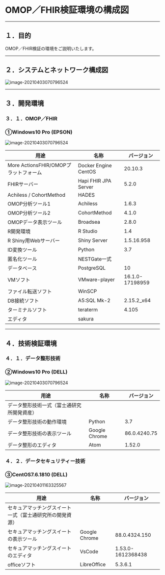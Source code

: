 # OMOP／FHIR検証環境の構成図





------

## １．目的

OMOP／FHIR検証の環境をご説明いたします。



------
## ２．システムとネットワーク構成図

![image-20210403070796524](../images/OMOP.FHIR_Verification_Environment_Diagram/image-20210403051996524.png)

------
## ３．開発環境

### ３．１．OMOP／FHIR

### ①Windows10 Pro (EPSON)

![image-20210403070796524](../images/OMOP.FHIR_Verification_Environment_Diagram/image-20210403071974329.png)

| 用途                                  | 名称                 | バージョン      |
| ------------------------------------- | -------------------- | --------------- |
| More ActionsFHIR/OMOPプラットフォーム | Docker Engine CentOS | 20.10.3         |
| FHIRサーバー                          | Hapi FHIR JPA Server | 5.2.0           |
| Achiless / CohortMethod               | HADES                |                 |
| OMOP分析ツール1                       | Achiless             | 1.6.3           |
| OMOP分析ツール2                       | CohortMethod         | 4.1.0           |
| OMOPデータ表示ツール                  | Broadsea             | 2.8.0           |
| R開発環境                             | R Studio             | 1.4             |
| R Shiny用Webサーバー                  | Shiny Server         | 1.5.16.958      |
| ID変換ツール                          | Python               | 3.7             |
| 匿名化ツール                          | NESTGate一式         |                 |
| データベース                          | PostgreSQL           | 10              |
| VMソフト                              | VMware-player        | 16.1.0-17198959 |
| ファイル転送ソフト                    | WinSCP               |                 |
| DB接続ソフト                          | A5:SQL Mk-2          | 2.15.2_x64      |
| ターミナルソフト                      | teraterm             | 4.105           |
| エディタ                              | sakura               |                 |





------

## ４．技術検証環境

### ４．１．データ整形技術

### ②Windows10 Pro (DELL)

![image-20210403070796524](../images/OMOP.FHIR_Verification_Environment_Diagram/imge-202104030044862453.png)

| 用途                                       | 名称          | バージョン   |
| ------------------------------------------ | ------------- | ------------ |
| データ整形技術一式（富士通研究所開発資産） |               |              |
| データ整形技術の動作環境                   | Python        | 3.7          |
| データ整形技術の表示ツール                 | Google Chrome | 86.0.4240.75 |
| データ整形のエディタ                       | Atom          | 1.52.0       |



### ４．２．データセキュリティー技術

### ③CentOS7.6.1810 (DELL)

![image-20210401163325567](../images/OMOP.FHIR_Verification_Environment_Diagram/imge-202104030832645522.png)

| 用途                                                     | 名称          | バージョン        |
| -------------------------------------------------------- | ------------- | ----------------- |
| セキュアマッチングスイート一式（富士通研究所の開発資源） |               |                   |
| セキュアマッチングスイートの表示ツール                   | Google Chrome | 88.0.4324.150     |
| セキュアマッチングスイートのエディタ                     | VsCode        | 1.53.0-1612368438 |
| officeソフト                                             | LibreOffice   | 5.3.6.1           |

